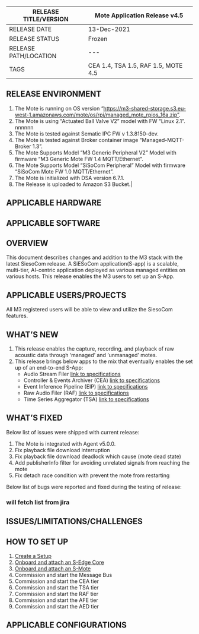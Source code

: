 

|RELEASE TITLE/VERSION|	Mote Application Release v4.5|
|---|---|
|RELEASE DATE|	13-Dec-2021|
|RELEASE STATUS|	Frozen|
|RELEASE PATH/LOCATION| ---|
|TAGS|	CEA 1.4, TSA 1.5, RAF 1.5, MOTE 4.5|

RELEASE ENVIRONMENT
-------------------
1.	The Mote is running on OS version “https://m3-shared-storage.s3.eu-west-1.amazonaws.com/mote/os/rpi/managed_mote_rpios_16a.zip”.
2.	The Mote is using “Actuated Ball Valve V2” model with FW “Linux 2.1”. nnnnnn
3.	The Mote is tested against Sematic IPC FW v 1.3.8150-dev.
4.	The Mote is tested against Broker container image “Managed-MQTT-Broker 1.3”.
5.	The Mote Supports Model “M3 Generic Peripheral V2” Model with firmware “M3 Generic Mote FW 1.4 MQTT/Ethernet”.
6.	The Mote Supports Model “SiSoCom Peripheral” Model with firmware “SiSoCom Mote FW 1.0 MQTT/Ethernet”.
7.	The Mote is initialized with DSA version 6.7.1.
8.	The Release is uploaded to Amazon S3 Bucket.|

APPLICABLE HARDWARE
-------------------


APPLICABLE SOFTWARE 
-------------------


OVERVIEW 
--------
This document describes changes and addition to the M3 stack with the latest SiesoCom release.
A SiESoCom application(S-app) is a scalable, multi-tier, AI-centric application deployed as various managed entities on various hosts. This release enables the M3 users to set up an S-App.

APPLICABLE USERS/PROJECTS
------------------------
All M3 registered users will be able to view and utilize the SiesoCom features.

WHAT’S NEW
----------
1.	This release enables the capture, recording, and playback of raw acoustic data through ‘managed’ and ‘unmanaged’ motes.
2.	This release brings below apps to the mix that eventually enables the set up of an end-to-end S-App:
    -	Audio Stream Filer   [link to specifications](https://github.com/alya-arshad00/siesocom_/blob/beb912786557674d845b483d3b3ed8a2608b93d0/S-Apps/Raw%20Audio%20Filer%20(RAF)/Specifications/6.%20SiESoCom%20RAF%20-%20Raw%20Audio%20Filer%20Specifications%2020210702%20baseline.pdf)
    -	Controller & Events Archiver (CEA)   [link to specifications](https://github.com/alya-arshad00/siesocom_/blob/beb912786557674d845b483d3b3ed8a2608b93d0/S-Apps/Controller%20&%20Events%20Archiver%20(CEA)/Specifications/4.%20SiESoCom%20CEA%20-%20Controller%20&%20Events%20Archiver%20%20Specifications%2020210702%20baseline.pdf)
    -	Event Inference Pipeline (EIP)   [link to specifications](https://github.com/alya-arshad00/siesocom_/blob/beb912786557674d845b483d3b3ed8a2608b93d0/S-Apps/Event%20Inference%20Pipeline%20(EIP)/Specifications/2-3.%20SiESoCom%20EIP%20-%20Event%20Inference%20Pipeline%20Specification%2020210705%20baseline.pdf)
    -	Raw Audio Filer (RAF)   [link to specifications](https://github.com/alya-arshad00/siesocom_/blob/beb912786557674d845b483d3b3ed8a2608b93d0/S-Apps/Raw%20Audio%20Filer%20(RAF)/Specifications/6.%20SiESoCom%20RAF%20-%20Raw%20Audio%20Filer%20Specifications%2020210702%20baseline.pdf)
    -	Time Series Aggregator (TSA)   [link to specifications](https://github.com/alya-arshad00/siesocom_/blob/beb912786557674d845b483d3b3ed8a2608b93d0/S-Apps/Time%20Series%20Aggregator%20(TSA)/Specifications/5.%20SiESoCom%20TAS%20-%20Time%20Series%20Aggregator%20Specifications%2020210702%20baseline.pdf)

WHAT’S FIXED
------------
Below list of issues were shipped with current release:
1.	The Mote is integrated with Agent v5.0.0.
2.	Fix playback file download interruption
3.	Fix playback file download deadlock which cause (mote dead state)
4.	Add publisherInfo filter for avoiding unrelated signals from reaching the mote
5.	Fix detach race condition with prevent the mote from restarting

Below list of bugs were reported and fixed during the testing of release:
### will fetch list from jira ###


ISSUES/LIMITATIONS/CHALLENGES
-----------------------------

HOW TO SET UP
-------------
1.	[Create a Setup](https://github.com/alya-arshad00/siesocom_/blob/018e511a9b5adeb9454b3d8997baa9d84539ee24/S-CORE/Config%20n%20Deployment/HOW%20TO%20SET%20UP/Create%20A%20Setup.MD)
2.	[Onboard and attach an S-Edge Core](https://github.com/alya-arshad00/siesocom_/blob/018e511a9b5adeb9454b3d8997baa9d84539ee24/S-CORE/Config%20n%20Deployment/HOW%20TO%20SET%20UP/S-EDGE%20CORE%20ONBOARDING.MD)
3.	[Onboard and attach an S-Mote](https://github.com/alya-arshad00/siesocom_/blob/624f511144194badbe0491a8cfb52d3efa7bd7e9/S-MOTE/Config%20n%20Deployment/HOW%20TO%20SET%20UP/ONBOARD%20AND%20ATTACH%20S-MOTE.MD)
4.	Commission and start the Message Bus
5.	Commission and start the CEA tier
6.	Commission and start the TSA tier
7.	Commission and start the RAF tier
8.	Commission and start the AFE tier
9.	Commission and start the AED tier

APPLICABLE CONFIGURATIONS
-------------------------
